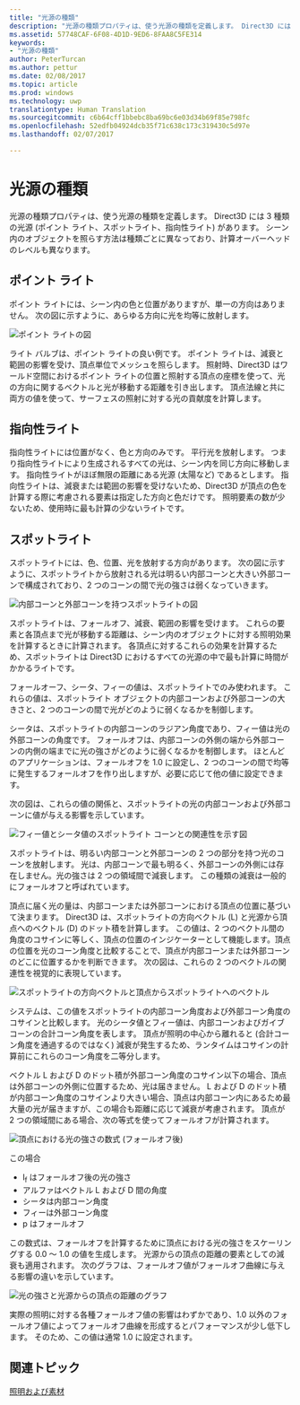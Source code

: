 ```yaml
---
title: "光源の種類"
description: "光源の種類プロパティは、使う光源の種類を定義します。 Direct3D には 3 種類の光源 (ポイント ライト、スポットライト、指向性ライト) があります。"
ms.assetid: 57748CAF-6F08-4D1D-9ED6-8FAA8C5FE314
keywords:
- "光源の種類"
author: PeterTurcan
ms.author: pettur
ms.date: 02/08/2017
ms.topic: article
ms.prod: windows
ms.technology: uwp
translationtype: Human Translation
ms.sourcegitcommit: c6b64cff1bbebc8ba69bc6e03d34b69f85e798fc
ms.openlocfilehash: 52edfb04924dcb35f71c638c173c319430c5d97e
ms.lasthandoff: 02/07/2017

---
```


# <a name="light-types"></a>光源の種類


光源の種類プロパティは、使う光源の種類を定義します。 Direct3D には 3 種類の光源 (ポイント ライト、スポットライト、指向性ライト) があります。 シーン内のオブジェクトを照らす方法は種類ごとに異なっており、計算オーバーヘッドのレベルも異なります。

## <a name="span-idpointlightspanspan-idpointlightspanspan-idpointlightspanpoint-light"></a><span id="Point_Light"></span><span id="point_light"></span><span id="POINT_LIGHT"></span>ポイント ライト


ポイント ライトには、シーン内の色と位置がありますが、単一の方向はありません。 次の図に示すように、あらゆる方向に光を均等に放射します。

![ポイント ライトの図](images/ptlight.png)

ライト バルブは、ポイント ライトの良い例です。 ポイント ライトは、減衰と範囲の影響を受け、頂点単位でメッシュを照らします。 照射時、Direct3D はワールド空間におけるポイント ライトの位置と照射する頂点の座標を使って、光の方向に関するベクトルと光が移動する距離を引き出します。 頂点法線と共に両方の値を使って、サーフェスの照射に対する光の貢献度を計算します。

## <a name="span-iddirectionallightspanspan-iddirectionallightspanspan-iddirectionallightspandirectional-light"></a><span id="Directional_Light"></span><span id="directional_light"></span><span id="DIRECTIONAL_LIGHT"></span>指向性ライト


指向性ライトには位置がなく、色と方向のみです。 平行光を放射します。 つまり指向性ライトにより生成されるすべての光は、シーン内を同じ方向に移動します。 指向性ライトがほぼ無限の距離にある光源 (太陽など) であるとします。 指向性ライトは、減衰または範囲の影響を受けないため、Direct3D が頂点の色を計算する際に考慮される要素は指定した方向と色だけです。 照明要素の数が少ないため、使用時に最も計算の少ないライトです。

## <a name="span-idspotlightspanspan-idspotlightspanspan-idspotlightspanspotlight"></a><span id="SpotLight"></span><span id="spotlight"></span><span id="SPOTLIGHT"></span>スポットライト


スポットライトには、色、位置、光を放射する方向があります。 次の図に示すように、スポットライトから放射される光は明るい内部コーンと大きい外部コーンで構成されており、2 つのコーンの間で光の強さは弱くなっていきます。

![内部コーンと外部コーンを持つスポットライトの図](images/spotlt.png)

スポットライトは、フォールオフ、減衰、範囲の影響を受けます。 これらの要素と各頂点まで光が移動する距離は、シーン内のオブジェクトに対する照明効果を計算するときに計算されます。 各頂点に対するこれらの効果を計算するため、スポットライトは Direct3D におけるすべての光源の中で最も計算に時間がかかるライトです。

フォールオーフ、シータ、フィーの値は、スポットライトでのみ使われます。 これらの値は、スポットライト オブジェクトの内部コーンおよび外部コーンの大きさと、2 つのコーンの間で光がどのように弱くなるかを制御します。

シータは、スポットライトの内部コーンのラジアン角度であり、フィー値は光の外部コーンの角度です。 フォールオフは、内部コーンの外側の端から外部コーンの内側の端までに光の強さがどのように弱くなるかを制御します。 ほとんどのアプリケーションは、フォールオフを 1.0 に設定し、2 つのコーンの間で均等に発生するフォールオフを作り出しますが、必要に応じて他の値に設定できます。

次の図は、これらの値の関係と、スポットライトの光の内部コーンおよび外部コーンに値が与える影響を示しています。

![フィー値とシータ値のスポットライト コーンとの関連性を示す図](images/spotlt2.png)

スポットライトは、明るい内部コーンと外部コーンの 2 つの部分を持つ光のコーンを放射します。 光は、内部コーンで最も明るく、外部コーンの外側には存在しません。光の強さは 2 つの領域間で減衰します。 この種類の減衰は一般的にフォールオフと呼ばれています。

頂点に届く光の量は、内部コーンまたは外部コーンにおける頂点の位置に基づいて決まります。 Direct3D は、スポットライトの方向ベクトル (L) と光源から頂点へのベクトル (D) のドット積を計算します。 この値は、2 つのベクトル間の角度のコサインに等しく、頂点の位置のインジケーターとして機能します。頂点の位置を光のコーン角度と比較することで、頂点が内部コーンまたは外部コーンのどこに位置するかを判断できます。 次の図は、これらの 2 つのベクトルの関連性を視覚的に表現しています。

![スポットライトの方向ベクトルと頂点からスポットライトへのベクトル](images/spotalg1.png)

システムは、この値をスポットライトの内部コーン角度および外部コーン角度のコサインと比較します。 光のシータ値とフィー値は、内部コーンおよびガイブコーンの合計コーン角度を表します。 頂点が照明の中心から離れると (合計コーン角度を通過するのではなく) 減衰が発生するため、ランタイムはコサインの計算前にこれらのコーン角度を二等分します。

ベクトル L および D のドット積が外部コーン角度のコサイン以下の場合、頂点は外部コーンの外側に位置するため、光は届きません。 L および D のドット積が内部コーン角度のコサインより大きい場合、頂点は内部コーン内にあるため最大量の光が届きますが、この場合も距離に応じて減衰が考慮されます。 頂点が 2 つの領域間にある場合、次の等式を使ってフォールオフが計算されます。

![頂点における光の強さの数式 (フォールオフ後)](images/falloff.png)

この場合

-   I<sub>f</sub> はフォールオフ後の光の強さ
-   アルファはベクトル L および D 間の角度
-   シータは内部コーン角度
-   フィーは外部コーン角度
-   p はフォールオフ

この数式は、フォールオフを計算するために頂点における光の強さをスケーリングする 0.0 ～ 1.0 の値を生成します。 光源からの頂点の距離の要素としての減衰も適用されます。 次のグラフは、フォールオフ値がフォールオフ曲線に与える影響の違いを示しています。

![光の強さと光源からの頂点の距離のグラフ](images/fallgraf.png)

実際の照明に対する各種フォールオフ値の影響はわずかであり、1.0 以外のフォールオフ値によってフォールオフ曲線を形成するとパフォーマンスが少し低下します。 そのため、この値は通常 1.0 に設定されます。

## <a name="span-idrelated-topicsspanrelated-topics"></a><span id="related-topics"></span>関連トピック


[照明および素材](lights-and-materials.md)

 

 





